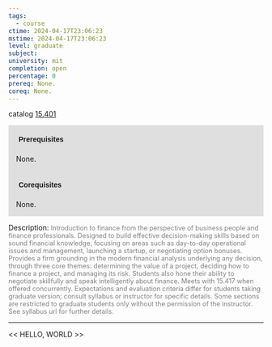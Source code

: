 ```yaml
---
tags:
  - course
ctime: 2024-04-17T23:06:23
mstime: 2024-04-17T23:06:23
level: graduate
subject: 
university: mit
completion: open
percentage: 0
prereq: None.
coreq: None.
---
```


catalog [15.401](http://student.mit.edu/catalog/m15b.html#15.401)

<span style="display: block; padding: 15px; background-color: rgb(100, 100, 100, 0.2);"><font id="m_prereq1139_0" style="display: block; font-family: Arial, sans-serif; font-weight: bold; padding: 5px">Prerequisites</font><br><span id="prereq1139_0">None.</span></span>
<span style="display: block; padding: 15px; background-color: rgb(100, 100, 100, 0.2);"><font id="m_coreq1139_0" style="display: block; font-family: Arial, sans-serif; font-weight: bold; padding: 5px">Corequisites</font><br><span id="coreq1139_0">None.</span></span>

<font style="">Description:</font>
<font style="color: grey; font-size: 0.8rem;">Introduction to finance from the perspective of business people and finance professionals. Designed to build effective decision-making skills based on sound financial knowledge, focusing on areas such as day-to-day operational issues and management, launching a startup, or negotiating option bonuses. Provides a firm grounding in the modern financial analysis underlying any decision, through three core themes: determining the value of a project, deciding how to finance a project, and managing its risk. Students also hone their ability to negotiate skillfully and speak intelligently about finance. Meets with 15.417 when offered concurrently. Expectations and evaluation criteria differ for students taking graduate version; consult syllabus or instructor for specific details. Some sections are restricted to graduate students only without the permission of the instructor. See syllabus url for further details.</font>



---

<< HELLO, WORLD >>
